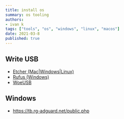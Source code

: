 ```yaml
---
title: install os
summary: os tooling
authors:
- ivan k
tags: ["tools", "os", "windows", "linux", "macos"]
date: 2021-03-8
published: true
---
```


## Write USB

- [Etcher (Mac|Windows|Linux)](https://github.com/balena-io/etcher)
- [Rufus (Windows)](https://github.com/pbatard/rufus)
- [WoeUSB](https://github.com/slacka/WoeUSB)

## Windows

- https://tb.rg-adguard.net/public.php
